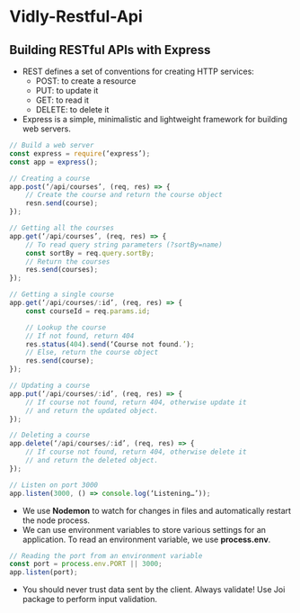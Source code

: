 # Vidly-Restful-Api

## Building RESTful APIs with Express

- REST defines a set of conventions for creating HTTP services:
  - POST: to create a resource
  - PUT: to update it
  - GET: to read it
  - DELETE: to delete it
- Express is a simple, minimalistic and lightweight framework for building web
  servers.

```javascript
// Build a web server
const express = require(‘express’);
const app = express();
```

```javascript
// Creating a course
app.post(‘/api/courses’, (req, res) => {
    // Create the course and return the course object
    resn.send(course);
});
```

```javascript
// Getting all the courses
app.get(‘/api/courses’, (req, res) => {
    // To read query string parameters (?sortBy=name)
    const sortBy = req.query.sortBy;
    // Return the courses
    res.send(courses);
});
```

```javascript
// Getting a single course
app.get(‘/api/courses/:id’, (req, res) => {
    const courseId = req.params.id;

    // Lookup the course
    // If not found, return 404
    res.status(404).send(‘Course not found.’);
    // Else, return the course object
    res.send(course);
});
```

```javascript
// Updating a course
app.put(‘/api/courses/:id’, (req, res) => {
    // If course not found, return 404, otherwise update it
    // and return the updated object.
});
```

```javascript
// Deleting a course
app.delete(‘/api/courses/:id’, (req, res) => {
    // If course not found, return 404, otherwise delete it
    // and return the deleted object.
});
```

```javascript
// Listen on port 3000
app.listen(3000, () => console.log(‘Listening…’));
```

- We use **Nodemon** to watch for changes in files and automatically restart the
  node process.
- We can use environment variables to store various settings for an application. To
  read an environment variable, we use **process.env**.

```javascript
// Reading the port from an environment variable
const port = process.env.PORT || 3000;
app.listen(port);
```

- You should never trust data sent by the client. Always validate! Use Joi package
  to perform input validation.
